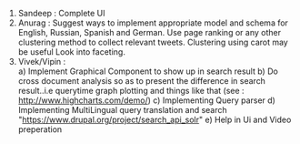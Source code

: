 1. Sandeep : Complete UI
2. Anurag  : Suggest ways to implement appropriate model and schema for  English, Russian, Spanish and German.
	     Use page ranking or any other clustering method to collect relevant tweets.
	     Clustering using carot may be useful
	     Look into faceting.			
3. Vivek/Vipin    :   
	a) Implement Graphical  Component to show  up in search result
	b) Do cross document analysis so as to present the difference in search result..i.e querytime graph plotting and things like that (see : http://www.highcharts.com/demo/)
	c) Implementing Query parser 
	d) Implementing MultiLingual query translation and search "https://www.drupal.org/project/search_api_solr" 
	e) Help in Ui and Video preperation
